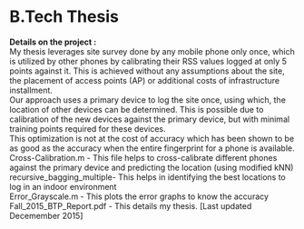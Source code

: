 # B.Tech Thesis
<B> Details on the project : </B> <br />
My thesis leverages site survey done by any mobile phone only once, 
which is utilized by other phones by calibrating their RSS values logged at only 5 points against it. 
This is achieved without any assumptions about the site, the placement of access points (AP) or additional costs of 
infrastructure installment. <br />
Our approach uses a primary device to log the site once, using which, the location of other devices can be determined. 
This is possible due to calibration of the new devices against the primary device, but with minimal training points required 
for these devices. <br />
This optimization is not at the cost of accuracy which has been shown to be as good as the accuracy when the entire fingerprint 
for a phone is available. <br />
Cross-Calibration.m - This file helps to cross-calibrate different phones against the primary device and predicting the location
(using modified kNN) <br />
recursive_bagging_multiple-  This helps in identifying the best locations to log in an indoor environment <br />
Error_Grayscale.m - This plots the error graphs to know the accuracy <br />
Fall_2015_BTP_Report.pdf - This details my thesis. [Last updated Decemember 2015] <br />
